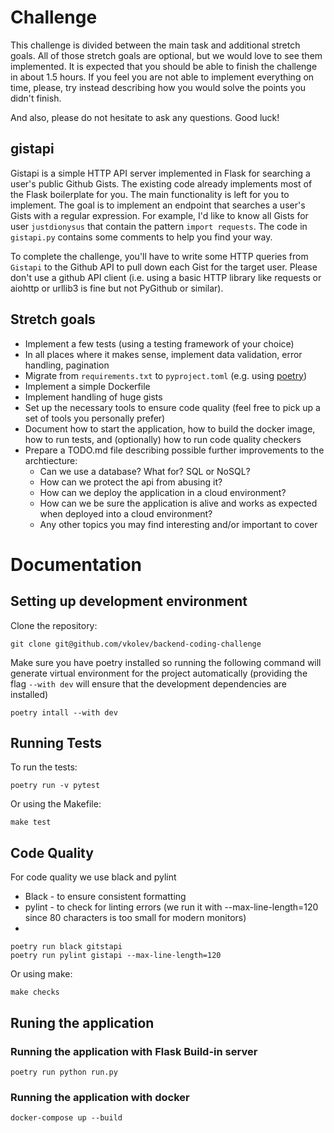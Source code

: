 # Challenge

This challenge is divided between the main task and additional stretch goals. All of those stretch goals are optional, but we would love to see them implemented. It is expected that you should be able to finish the challenge in about 1.5 hours. If you feel you are not able to implement everything on time, please, try instead describing how you would solve the points you didn't finish.

And also, please do not hesitate to ask any questions. Good luck!

## gistapi

Gistapi is a simple HTTP API server implemented in Flask for searching a user's public Github Gists.
The existing code already implements most of the Flask boilerplate for you.
The main functionality is left for you to implement.
The goal is to implement an endpoint that searches a user's Gists with a regular expression.
For example, I'd like to know all Gists for user `justdionysus` that contain the pattern `import requests`.
The code in `gistapi.py` contains some comments to help you find your way.

To complete the challenge, you'll have to write some HTTP queries from `Gistapi` to the Github API to pull down each Gist for the target user.
Please don't use a github API client (i.e. using a basic HTTP library like requests or aiohttp or urllib3 is fine but not PyGithub or similar).


## Stretch goals

* Implement a few tests (using a testing framework of your choice)
* In all places where it makes sense, implement data validation, error handling, pagination
* Migrate from `requirements.txt` to `pyproject.toml` (e.g. using [poetry](https://python-poetry.org/))
* Implement a simple Dockerfile
* Implement handling of huge gists
* Set up the necessary tools to ensure code quality (feel free to pick up a set of tools you personally prefer)
* Document how to start the application, how to build the docker image, how to run tests, and (optionally) how to run code quality checkers
* Prepare a TODO.md file describing possible further improvements to the archtiecture:
    - Can we use a database? What for? SQL or NoSQL?
    - How can we protect the api from abusing it?
    - How can we deploy the application in a cloud environment?
    - How can we be sure the application is alive and works as expected when deployed into a cloud environment?
    - Any other topics you may find interesting and/or important to cover


# Documentation

## Setting up development environment

Clone the repository:
```shell
git clone git@github.com/vkolev/backend-coding-challenge
```

Make sure you have poetry installed so running the following command will generate virtual environment for the project
automatically (providing the flag `--with dev` will ensure that the development dependencies are installed)

```shell
poetry intall --with dev
```

## Running Tests

To run the tests:

```shell
poetry run -v pytest
```

Or using the Makefile:
```shell
make test
```

## Code Quality

For code quality we use black and pylint 
- Black - to ensure consistent formatting
- pylint - to check for linting errors (we run it with --max-line-length=120 since 80 characters is too small for modern monitors)
- 
```shell
poetry run black gitstapi
poetry run pylint gistapi --max-line-length=120
```

Or using make:

```shell
make checks
```

## Runing the application

### Running the application with Flask Build-in server

```shell
poetry run python run.py
```

### Running the application with docker

```shell
docker-compose up --build
```